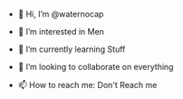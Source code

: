 - 👋 Hi, I’m @waternocap
- 👀 I’m interested in Men

- 🌱 I’m currently learning Stuff
- 💞️ I’m looking to collaborate on everything
- 📫 How to reach me: Don't Reach me

<!---
waternocap/waternocap is a ✨ special ✨ repository because its `README.md` (this file) appears on your GitHub profile.
You can click the Preview link to take a look at your changes.
--->
